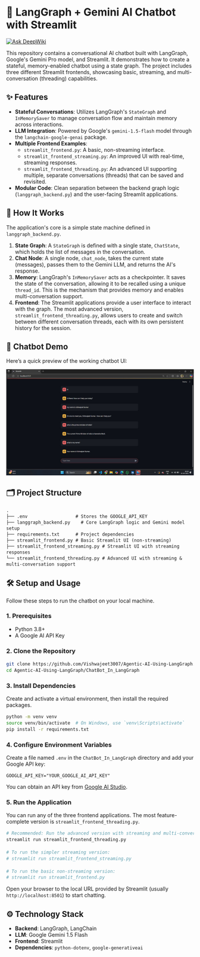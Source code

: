 # 💬 LangGraph + Gemini AI Chatbot with Streamlit
[![Ask DeepWiki](https://devin.ai/assets/askdeepwiki.png)](https://deepwiki.com/Vishwajeet3007/Agentic-AI-Using-LangGraph/tree/main/ChatBot_In_LangGraph)

This repository contains a conversational AI chatbot built with LangGraph, Google's Gemini Pro model, and Streamlit. It demonstrates how to create a stateful, memory-enabled chatbot using a state graph. The project includes three different Streamlit frontends, showcasing basic, streaming, and multi-conversation (threading) capabilities.

## ✨ Features

-   **Stateful Conversations**: Utilizes LangGraph's `StateGraph` and `InMemorySaver` to manage conversation flow and maintain memory across interactions.
-   **LLM Integration**: Powered by Google's `gemini-1.5-flash` model through the `langchain-google-genai` package.
-   **Multiple Frontend Examples**:
    -   `streamlit_frontend.py`: A basic, non-streaming interface.
    -   `streamlit_frontend_streaming.py`: An improved UI with real-time, streaming responses.
    -   `streamlit_frontend_threading.py`: An advanced UI supporting multiple, separate conversations (threads) that can be saved and revisited.
-   **Modular Code**: Clean separation between the backend graph logic (`langgraph_backend.py`) and the user-facing Streamlit applications.

## 🚀 How It Works

The application's core is a simple state machine defined in `langgraph_backend.py`.

1.  **State Graph**: A `StateGraph` is defined with a single state, `ChatState`, which holds the list of messages in the conversation.
2.  **Chat Node**: A single node, `chat_node`, takes the current state (messages), passes them to the Gemini LLM, and returns the AI's response.
3.  **Memory**: LangGraph's `InMemorySaver` acts as a checkpointer. It saves the state of the conversation, allowing it to be recalled using a unique `thread_id`. This is the mechanism that provides memory and enables multi-conversation support.
4.  **Frontend**: The Streamlit applications provide a user interface to interact with the graph. The most advanced version, `streamlit_frontend_threading.py`, allows users to create and switch between different conversation threads, each with its own persistent history for the session.


## 📸 Chatbot Demo

Here’s a quick preview of the working chatbot UI:

<p align="center">
  <img src="../ChatBot_In_LangGraph/ChatBot_OUTPUT.jpg" alt="Chatbot Demo" width="600"/>
</p>

## 🗂️ Project Structure

```
.
├── .env                  # Stores the GOOGLE_API_KEY
├── langgraph_backend.py    # Core LangGraph logic and Gemini model setup
├── requirements.txt      # Project dependencies
├── streamlit_frontend.py # Basic Streamlit UI (non-streaming)
├── streamlit_frontend_streaming.py # Streamlit UI with streaming responses
└── streamlit_frontend_threading.py # Advanced UI with streaming & multi-conversation support
```

## 🛠️ Setup and Usage

Follow these steps to run the chatbot on your local machine.

### 1. Prerequisites

-   Python 3.8+
-   A Google AI API Key

### 2. Clone the Repository

```bash
git clone https://github.com/Vishwajeet3007/Agentic-AI-Using-LangGraph.git
cd Agentic-AI-Using-LangGraph/ChatBot_In_LangGraph
```

### 3. Install Dependencies

Create and activate a virtual environment, then install the required packages.

```bash
python -m venv venv
source venv/bin/activate  # On Windows, use `venv\Scripts\activate`
pip install -r requirements.txt
```

### 4. Configure Environment Variables

Create a file named `.env` in the `ChatBot_In_LangGraph` directory and add your Google API key:

```.env
GOOGLE_API_KEY="YOUR_GOOGLE_AI_API_KEY"
```

You can obtain an API key from [Google AI Studio](https://aistudio.google.com/app/apikey).

### 5. Run the Application

You can run any of the three frontend applications. The most feature-complete version is `streamlit_frontend_threading.py`.

```bash
# Recommended: Run the advanced version with streaming and multi-conversation support
streamlit run streamlit_frontend_threading.py

# To run the simpler streaming version:
# streamlit run streamlit_frontend_streaming.py

# To run the basic non-streaming version:
# streamlit run streamlit_frontend.py
```

Open your browser to the local URL provided by Streamlit (usually `http://localhost:8501`) to start chatting.

## ⚙️ Technology Stack

-   **Backend**: LangGraph, LangChain
-   **LLM**: Google Gemini 1.5 Flash
-   **Frontend**: Streamlit
-   **Dependencies**: `python-dotenv`, `google-generativeai`

